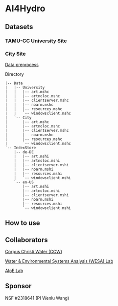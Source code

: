# AI4Hydro

## Datasets

### TAMU-CC University Site

### City Site

[Data preprocess](https://github.com/VV123/AI4Hydro/tree/main/data)

Directory

```
|-- Data
|   |-- University
|   |   |-- art.mshc
|   |   |-- artnoloc.mshc
|   |   |-- clientserver.mshc
|   |   |-- noarm.mshc
|   |   |-- resources.mshc
|   |   `-- windowsclient.mshc
|   `-- City
|       |-- art.mshc
|       |-- artnoloc.mshc
|       |-- clientserver.mshc
|       |-- noarm.mshc
|       |-- resources.mshc
|       `-- windowsclient.mshc
`-- IndexStore
    |-- de-DE
    |   |-- art.mshi
    |   |-- artnoloc.mshi
    |   |-- clientserver.mshi
    |   |-- noarm.mshi
    |   |-- resources.mshi
    |   `-- windowsclient.mshi
    `-- en-US
        |-- art.mshi
        |-- artnoloc.mshi
        |-- clientserver.mshi
        |-- noarm.mshi
        |-- resources.mshi
        `-- windowsclient.mshi
```
## How to use

## Collaborators

[Corpus Christi Water (CCW)](https://www.cctexas.com/departments/water-department)

[Water & Environmental Systems Analysis (WESA) Lab](https://www.wesalab.com/)

[AIoE Lab](https://sites.google.com/view/iot-laboratory)

## Sponsor

NSF #2318641 (PI Wenlu Wang)
